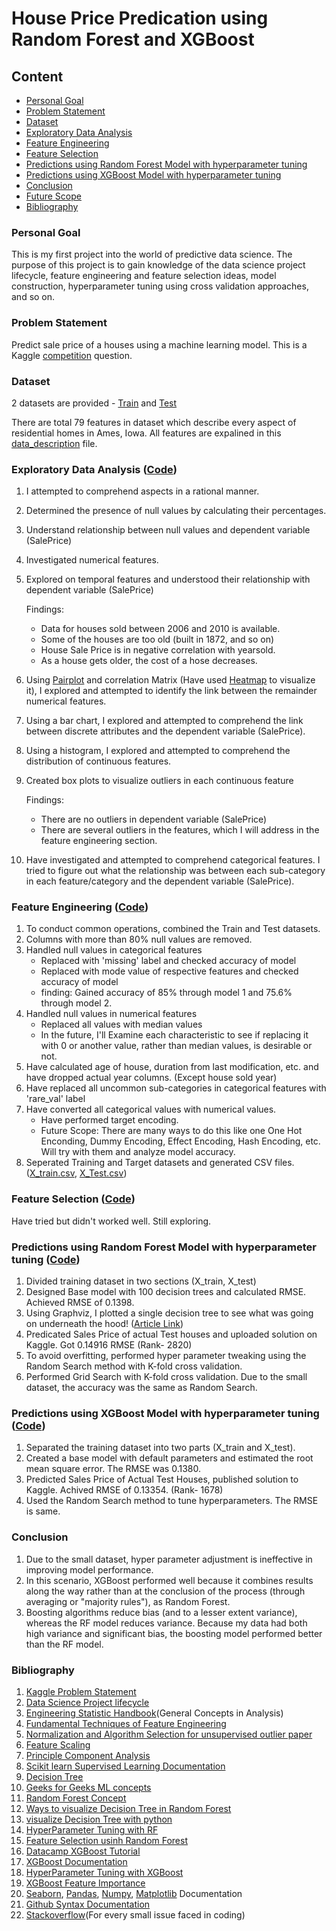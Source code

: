 # House Price Predication using Random Forest and XGBoost 

## Content

- [Personal Goal](#Personal-Goal)
- [Problem Statement](#Problem-Statement)
- [Dataset](#Dataset)
- [Exploratory Data Analysis](#Exploratory-Data-Analysis)
- [Feature Engineering](#Feature-Engineering)
- [Feature Selection](#Feature-Selection)
- [Predictions using Random Forest Model with hyperparameter tuning](#Predictions-using-Random-Forest-Model-with-hyperparameter-tuning)
- [Predictions using XGBoost Model with hyperparameter tuning](#Predictions-using-XGBoost-Model-with-hyperparameter-tuning)
- [Conclusion](#Conclusion)
- [Future Scope](#Future-Scope) 
- [Bibliography](#Bibliography)


### Personal Goal

This is my first project into the world of predictive data science. The purpose of this project is to gain knowledge of the data science project lifecycle, feature engineering and feature selection ideas, model construction, hyperparameter tuning using cross validation approaches, and so on.

### Problem Statement 

Predict sale price of a houses using a machine learning model. This is a Kaggle [competition](https://www.kaggle.com/c/house-prices-advanced-regression-techniques/overview) question. 

### Dataset 

2 datasets are provided - [Train](https://github.com/swapnilsethi/Stat-5000/blob/main/train.csv) and [Test](https://github.com/swapnilsethi/Stat-5000/blob/main/test.csv)

There are total 79 features in dataset which describe every aspect of residential homes in Ames, Iowa. 
All features are expalined in this [data_description](https://github.com/swapnilsethi/Stat-5000/blob/main/data_description.txt) file.

### Exploratory Data Analysis ([Code](https://github.com/swapnilsethi/Stat-5000/blob/main/House_Price_Predication_EDA.ipynb))

1. I attempted to comprehend aspects in a rational manner.
2. Determined the presence of null values by calculating their percentages.
3. Understand relationship between null values and dependent variable (SalePrice)
4. Investigated numerical features.
5. Explored on temporal features and understood their relationship with dependent variable (SalePrice)
   
   Findings: 
   - Data for houses sold between 2006 and 2010 is available.
   - Some of the houses are too old (built in 1872, and so on)
   - House Sale Price is in negative correlation with yearsold.
   - As a house gets older, the cost of a hose decreases.
6. Using [Pairplot](https://github.com/swapnilsethi/Stat-5000/blob/main/Pairplot.png) and correlation Matrix (Have used [Heatmap](https://github.com/swapnilsethi/Stat-5000/blob/main/Cormat.png) to visualize it), I explored and attempted to identify the link between the remainder numerical features.
7. Using a bar chart, I explored and attempted to comprehend the link between discrete attributes and the dependent variable (SalePrice).
8. Using a histogram, I explored and attempted to comprehend the distribution of continuous features.
9. Created box plots to visualize outliers in each continuous feature
   
   Findings: 
   - There are no outliers in dependent variable (SalePrice)
   - There are several outliers in the features, which I will address in the feature engineering section.
10. Have investigated and attempted to comprehend categorical features. I tried to figure out what the relationship was between each sub-category in each feature/category and the dependent variable (SalePrice).
   
### Feature Engineering ([Code](https://github.com/swapnilsethi/Stat-5000/blob/main/Feature_Engg.ipynb))

1. To conduct common operations, combined the Train and Test datasets.
2. Columns with more than 80% null values are removed.
3. Handled null values in categorical features 
   - Replaced with 'missing' label and checked accuracy of model
   - Replaced with mode value of respective features and checked accuracy of model
   - finding:  Gained accuracy of 85% through model 1 and 75.6% through model 2.
4. Handled null values in numerical features
   - Replaced all values with median values
   - In the future, I'll Examine each characteristic to see if replacing it with 0 or another value, rather than median values, is desirable or not.
5. Have calculated age of house, duration from last modification, etc. and have dropped actual year columns. (Except house sold year) 
6. Have replaced all uncommon sub-categories in categorical features with 'rare_val' label
7. Have converted all categorical values with numerical values.
   - Have performed target encoding.
   - Future Scope:  There are many ways to do this like one One Hot Enconding, Dummy Encoding, Effect Encoding, Hash Encoding, etc. Will try with them and analyze model accuracy.
8. Seperated Training and Target datasets and generated CSV files. ([X_train.csv](https://github.com/swapnilsethi/Stat-5000/blob/main/X_train.csv), [X_Test.csv](https://github.com/swapnilsethi/Stat-5000/blob/main/X_test.csv))

### Feature Selection ([Code](https://github.com/swapnilsethi/Stat-5000/blob/main/Feature_Selection_with_RF.ipynb))
Have tried but didn't worked well. Still exploring.

### Predictions using Random Forest Model with hyperparameter tuning ([Code](https://github.com/swapnilsethi/Stat-5000/blob/main/RF_Model_and_Predictions.ipynb))

1. Divided training dataset in two sections (X_train, X_test)
2. Designed Base model with 100 decision trees and calculated RMSE. Achieved RMSE of 0.1398.
3. Using Graphviz, I plotted a single decision tree to see what was going on underneath the hood! ([Article Link](https://towardsdatascience.com/visualizing-decision-trees-with-python-scikit-learn-graphviz-matplotlib-1c50b4aa68dc))  
4. Predicated Sales Price of actual Test houses and uploaded solution on Kaggle. Got 0.14916 RMSE (Rank- 2820)
5. To avoid overfitting, performed hyper parameter tweaking using the Random Search method with K-fold cross validation.
6. Performed Grid Search with K-fold cross validation. Due to the small dataset, the accuracy was the same as Random Search.

### Predictions using XGBoost Model with hyperparameter tuning ([Code](https://github.com/swapnilsethi/Stat-5000/blob/main/Model_with_XGBoost.ipynb))

1. Separated the training dataset into two parts (X_train and X_test).
2. Created a base model with default parameters and estimated the root mean square error. The RMSE was 0.1380. 
3. Predicted Sales Price of Actual Test Houses, published solution to Kaggle. Achived RMSE of 0.13354. (Rank- 1678)
4. Used the Random Search method to tune hyperparameters. The RMSE is same.

### Conclusion
1. Due to the small dataset, hyper parameter adjustment is ineffective in improving model performance. 
2. In this scenario, XGBoost performed well because it combines results along the way rather than at the conclusion of the process (through averaging or "majority rules"), as Random Forest.
3.  Boosting algorithms reduce bias (and to a lesser extent variance), whereas the RF model reduces variance. Because my data had both high variance and significant bias, the boosting model performed better than the RF model.

### Bibliography

1. [Kaggle Problem Statement](https://www.kaggle.com/c/house-prices-advanced-regression-techniques/overview)
2. [Data Science Project lifecycle](https://medium.com/co-learning-lounge/complete-data-science-project-life-cycle-9eae6e4ed4c9)
3. [Engineering Statistic Handbook](https://www.itl.nist.gov/div898/handbook/index.htm)(General Concepts in Analysis)
4. [Fundamental Techniques of Feature Engineering](https://towardsdatascience.com/feature-engineering-for-machine-learning-3a5e293a5114)
5. [Normalization and Algorithm Selection for unsupervised outlier paper](https://www.monash.edu/business/ebs/research/publications/ebs/wp16-2018.pdf)
6. [Feature Scaling](https://towardsdatascience.com/how-to-differentiate-between-scaling-normalization-and-log-transformations-69873d365a94)
7. [Principle Component Analysis](https://towardsdatascience.com/a-one-stop-shop-for-principal-component-analysis-5582fb7e0a9c)
8. [Scikit learn Supervised Learning Documentation](https://scikit-learn.org/stable/supervised_learning.html#supervised-learning)
9. [Decision Tree](https://towardsdatascience.com/decision-tree-ba64f977f7c3)
10. [Geeks for Geeks ML concepts](https://www.geeksforgeeks.org/machine-learning/?ref=shm)
11. [Random Forest Concept](https://towardsdatascience.com/random-forest-in-python-24d0893d51c0)
12. [Ways to visualize Decision Tree in Random Forest](https://towardsdatascience.com/4-ways-to-visualize-individual-decision-trees-in-a-random-forest-7a9beda1d1b7)
13. [visualize Decision Tree with python](https://towardsdatascience.com/visualizing-decision-trees-with-python-scikit-learn-graphviz-matplotlib-1c50b4aa68dc)
14. [HyperParameter Tuning with RF](https://towardsdatascience.com/hyperparameter-tuning-the-random-forest-in-python-using-scikit-learn-28d2aa77dd74)
15. [Feature Selection usinh Random Forest](https://towardsdatascience.com/feature-selection-using-random-forest-26d7b747597f)
16. [Datacamp XGBoost Tutorial](https://www.datacamp.com/community/tutorials/xgboost-in-python)
17. [XGBoost Documentation](https://xgboost.readthedocs.io/en/latest/parameter.html#general-parameters)
18. [HyperParameter Tuning with XGBoost](https://towardsdatascience.com/xgboost-fine-tune-and-optimize-your-model-23d996fab663)
19. [XGBoost Feature Importance](https://mljar.com/blog/feature-importance-xgboost/)
20. [Seaborn](https://seaborn.pydata.org/index.html), [Pandas](https://pandas.pydata.org/docs/user_guide/index.html), [Numpy](https://numpy.org/doc/1.21/user/basics.html), [Matplotlib](https://matplotlib.org/stable/plot_types/index) Documentation
21. [Github Syntax Documentation](https://docs.github.com/en/github/writing-on-github/getting-started-with-writing-and-formatting-on-github/basic-writing-and-formatting-syntax#section-links)
22. [Stackoverflow](https://stackoverflow.com)(For every small issue faced in coding)
